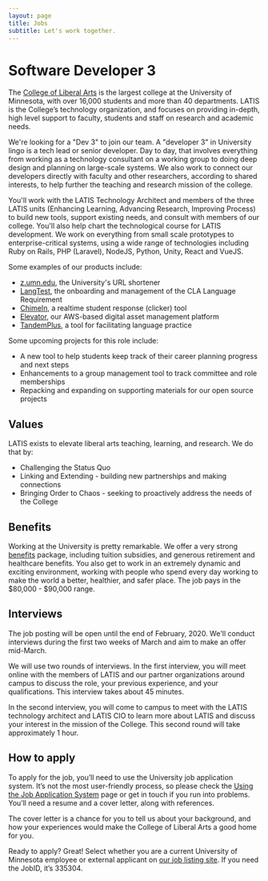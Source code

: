 ```yaml
---
layout: page
title: Jobs
subtitle: Let's work together.
---
```


# Software Developer 3 #

The [College of Liberal Arts](http://cla.umn.edu/) is the largest college at the University of Minnesota, with over 16,000 students and more than 40 departments.  LATIS is the College’s technology organization, and focuses on providing in-depth, high level support to faculty, students and staff on research and academic needs.  

We're looking for a "Dev 3" to join our team.  A "developer 3" in University lingo is a tech lead or senior developer.  Day to day, that involves everything from working as a technology consultant on a working group to doing deep design and planning on large-scale systems.  We also work to connect our developers directly with faculty and other researchers, according to shared interests, to help further the teaching and research mission of the college. 

You'll work with the LATIS Technology Architect and members of the three LATIS units (Enhancing Learning, Advancing Research, Improving Process) to build new tools, support existing needs, and consult with members of our college.  You'll also help chart the technological course for LATIS development.  We work on everything from small scale prototypes to enterprise-critical systems, using a wide range of technologies including Ruby on Rails, PHP (Laravel), NodeJS, Python, Unity, React and VueJS.  

Some examples of our products include:
* [z.umn.edu](http://z.umn.edu), the University's URL shortener
* [LangTest](http://langtest.cla.umn.edu), the onboarding and management of the CLA Language Requirement
* [ChimeIn](http://chimein2.cla.umn.edu), a realtime student response (clicker) tool
* [Elevator](http://www.elevatorapp.net), our AWS-based digital asset management platform
* [TandemPlus](http://tandem.umn.edu), a tool for facilitating language practice

Some upcoming projects for this role include:
* A new tool to help students keep track of their career planning progress and next steps
* Enhancements to a group management tool to track committee and role memberships
* Repacking and expanding on supporting materials for our open source projects

## Values ##

LATIS exists to elevate liberal arts teaching, learning, and research. We do that by:

* Challenging the Status Quo
* Linking and Extending - building new partnerships and making connections
* Bringing Order to Chaos - seeking to proactively address the needs of the College

## Benefits ##

Working at the University is pretty remarkable. We offer a very strong [benefits](https://humanresources.umn.edu/benefits) package, including tuition subsidies, and generous retirement and healthcare benefits. You also get to work in an extremely dynamic and exciting environment, working with people who spend every day working to make the world a better, healthier, and safer place.  The job pays in the $80,000 - $90,000 range.

## Interviews ##
The job posting will be open until the end of February, 2020.  We'll conduct interviews during the first two weeks of March and aim to make an offer mid-March. 

We will use two rounds of interviews. In the first interview, you will meet online with the members of LATIS and our partner organizations around campus to discuss the role, your previous experience, and your qualifications. This interview takes about 45 minutes.

In the second interview, you will come to campus to meet with the LATIS technology architect and LATIS CIO to learn more about LATIS and discuss your interest in the mission of the College. This second round will take approximately 1 hour.

## How to apply ##

To apply for the job, you’ll need to use the University job application system. It’s not the most user-friendly process, so please check the [Using the Job Application System](http://humanresources.umn.edu/find-job/using-employment-system) page or get in touch if you run into problems. You’ll need a resume and a cover letter, along with references.

The cover letter is a chance for you to tell us about your background, and how your experiences would make the College of Liberal Arts a good home for you.

Ready to apply? Great! Select whether you are a current University of Minnesota employee or external applicant on [our job listing site](https://jobsearch.cla.umn.edu/335304). If you need the JobID, it’s 335304.
